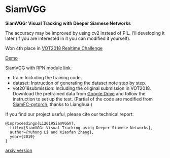 # SiamVGG

**SiamVGG: Visual Tracking with Deeper Siamese Networks**

The accuracy may be improved by using cv2 instead of PIL. I'll developing it later (if you are interested in it you can modified it yourself).

Won 4th place in [VOT2018 Realtime Challenge](http://www.votchallenge.net/vot2018/)

[Demo](https://www.youtube.com/watch?v=cvP64cmiAmY)

SiamVGG with RPN module [link](https://github.com/leeyeehoo/SiamRPN-VGG)

* train: Including the training code.
* dataset: Instruction of generating the dataset note step by step.
* vot2018submission: Including the original submission in VOT2018. Download the pretrained data from [Google Drive](https://drive.google.com/file/d/13rx9kMJ1lwpics1Qr9_uKjloqLHfMaoU/view?usp=sharing) and follow the instruction to set up the test. (Partial of the code are modified from [SiamFC-pytorch](https://github.com/huanglianghua/siamfc-pytorch), thanks to Lianghua.)

If you find our project useful, please cite our technical report:
```
@inproceedings{Li2019SiamVGGVT,
  title={SiamVGG: Visual Tracking using Deeper Siamese Networks},
  author={Yuhong Li and Xiaofan Zhang},
  year={2019}
}
```
[arxiv version](https://arxiv.org/abs/1902.02804)

